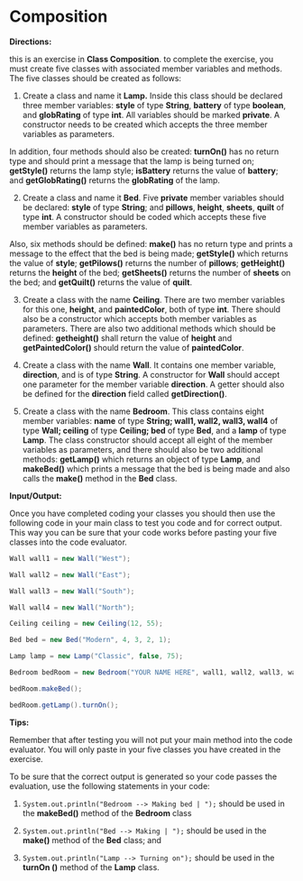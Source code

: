 # Composition

**Directions:**

this is an exercise in **Class Composition**. to complete the exercise, you 
must create five classes with associated member variables and methods. The five classes should be created as follows:



1) Create a class and name it **Lamp.** Inside this class should be declared 
   three member variables: **style** of type **String**, **battery** of type 
   **boolean**, 
   and **globRating** of type **int**. All variables should be marked 
   **private**. A 
   constructor needs to be created which accepts the three member variables as parameters.

In addition, four methods should also be created: **turnOn()** has no return 
type and should print a message that the lamp is being turned on; **getStyle()**
returns the lamp style; **isBattery** returns the value of **battery**; and 
**getGlobRating()** returns the **globRating** of the lamp.

2) Create a class and name it **Bed**. Five **private** member variables 
   should be 
   declared: **style** of type **String**; and **pillows**, **height**, 
   **sheets**, 
   **quilt** of 
   type **int**. A constructor should be coded which accepts these five member 
   variables as parameters.

Also, six methods should be defined: **make()** has no return type and prints a 
message to the effect that the bed is being made; **getStyle()** which returns 
the value of **style**; **getPilows()** returns the number of **pillows**; 
**getHeight()** returns the **height** of the bed; **getSheets()** returns the 
number of **sheets** on the bed; and **getQuilt()** returns the value of 
**quilt**.

3) Create a class with the name **Ceiling**. There are two member variables for 
   this one, **height**, and **paintedColor**, both of type **int**. There 
   should also be a constructor which accepts both member variables as 
   parameters. There are also two additional methods which should be 
   defined: **getheight()** shall return the value of **height** and 
   **getPaintedColor()** should return the value of **paintedColor**.

4) Create a class with the name **Wall**. It contains one member variable, 
   **direction**, and is of type **String**. A constructor for **Wall** should 
   accept 
   one parameter for the member variable **direction**. A getter should also be 
   defined for the **direction** field called **getDirection()**.

5) Create a class with the name **Bedroom**. This class contains eight member 
   variables: **name** of type **String; wall1, wall2, wall3, wall4** of type 
   **Wall; ceiling** of type **Ceiling; bed** of type **Bed**, and a 
   **lamp** of 
   type 
   **Lamp**. The class constructor should accept all eight of the member 
   variables as parameters, and there should also be two additional methods: 
   **getLamp()** which returns an object of type **Lamp**, and **makeBed()** 
   which 
   prints a message that the bed is being made and also calls the **make()** 
   method in the **Bed** class.

**Input/Output:**

Once you have completed coding your classes you should then use the following code in your main class to test you code and for correct output. This way you can be sure that your code works before pasting your five classes into the code evaluator.
```java
Wall wall1 = new Wall("West");

Wall wall2 = new Wall("East");

Wall wall3 = new Wall("South");

Wall wall4 = new Wall("North");

Ceiling ceiling = new Ceiling(12, 55);

Bed bed = new Bed("Modern", 4, 3, 2, 1);

Lamp lamp = new Lamp("Classic", false, 75);

Bedroom bedRoom = new Bedroom("YOUR NAME HERE", wall1, wall2, wall3, wall4, ceiling, bed, lamp);

bedRoom.makeBed();

bedRoom.getLamp().turnOn();
```

**Tips:**

Remember that after testing you will not put your main method into the code evaluator.
You will only paste in your five classes you have created in the exercise.

To be sure that the correct output is generated so your code passes the evaluation, 
use the following statements in your code:

1) `System.out.println("Bedroom --> Making bed | ");` should be used in the 
   **makeBed()** method of the **Bedroom** class

2) `System.out.println("Bed --> Making | ");` should be used in the **make()** 
   method of the **Bed** class; and

3) `System.out.println("Lamp --> Turning on");` should be used in the **turnOn
   ()** method of the **Lamp** class.

